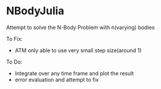 # NBodyJulia
Attempt to solve the N-Body Problem with n(varying) bodies

To Fix:
- ATM only able to use very small step size(around 1)


To Do:
- Integrate over any time frame and plot the result
- error evaluation and attempt to fix
